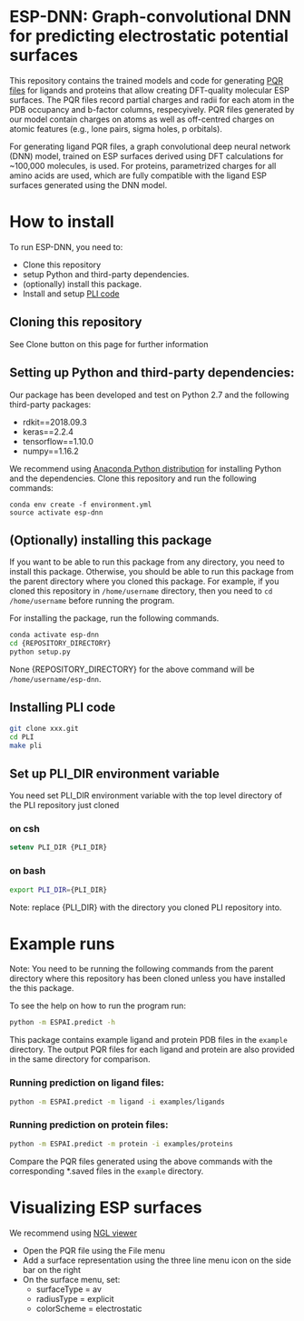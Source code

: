 # ESP-DNN: Graph-convolutional DNN for predicting electrostatic potential surfaces

This repository contains the trained models and code for generating [PQR files](https://apbs-pdb2pqr.readthedocs.io/en/latest/formats/pqr.html)
for ligands and proteins that allow creating DFT-quality molecular ESP surfaces.
The PQR files record partial charges and radii for each atom in the PDB
occupancy and b-factor columns, respecyively. PQR files generated by our model
contain charges on atoms as well as off-centred charges on atomic features
(e.g., lone pairs, sigma holes, p orbitals).

For generating ligand PQR files, a graph convolutional deep neural network (DNN)
model, trained on ESP surfaces derived using DFT calculations for ~100,000
molecules, is used. For proteins, parametrized charges for all amino acids are
used, which are fully compatible with the ligand ESP surfaces generated using
the DNN model.


# How to install
To run ESP-DNN, you need to:
* Clone this repository
* setup Python and third-party dependencies.
* (optionally) install this package.
* Install and setup [PLI code](https://bitbucket.org/AstexUK/pli/src/pli-snapshot/)

## Cloning this repository
See Clone button on this page for further information

## Setting up Python and third-party dependencies:
Our package has been developed and test on Python 2.7 and the following
third-party packages:
* rdkit==2018.09.3
* keras==2.2.4
* tensorflow==1.10.0
* numpy==1.16.2

We recommend using [Anaconda Python distribution](https://www.anaconda.com/distribution/)
for installing Python and the dependencies. Clone this repository and run the
following commands:

```
conda env create -f environment.yml
source activate esp-dnn
```

## (Optionally) installing this package
If you want to be able to run this package from any directory, you need to
install this package. Otherwise, you should be able to run this package from the
parent directory where you cloned this package. For example, if you cloned this
repository in ```/home/username``` directory, then you need to
```cd /home/username``` before running the program.

For installing the package, run the following commands.
```bash
conda activate esp-dnn
cd {REPOSITORY_DIRECTORY}
python setup.py
```
None {REPOSITORY_DIRECTORY} for the above command will be ```/home/username/esp-dnn```.

## Installing PLI code
```bash
git clone xxx.git
cd PLI
make pli
```

## Set up PLI_DIR environment variable
You need set PLI_DIR environment variable with the top level directory of
the PLI repository just cloned 
### on csh
```csh
setenv PLI_DIR {PLI_DIR}
```
### on bash
```bash
export PLI_DIR={PLI_DIR}
```
Note: replace {PLI_DIR} with the directory you cloned PLI repository into.


# Example runs
Note: You need to be running the following commands from the parent directory
where this repository has been cloned unless you have installed the this
package.

To see the help on how to run the program run:
```bash
python -m ESPAI.predict -h
```

This package contains example ligand and protein PDB files in the ```example```
directory. The output PQR files for each ligand and protein are also provided
in the same directory for comparison.

### Running prediction on ligand files:
```bash
python -m ESPAI.predict -m ligand -i examples/ligands
```

### Running prediction on protein files:
```bash
python -m ESPAI.predict -m protein -i examples/proteins
```

Compare the PQR files generated using the above commands with the corresponding
*.saved files in the ```example``` directory.

# Visualizing ESP surfaces
We recommend using [NGL viewer](http://nglviewer.org/ngl/)
* Open the PQR file using the File menu
* Add a surface representation using the three line menu icon on the side bar
  on the right
* On the surface menu, set:
    * surfaceType = av
    * radiusType = explicit
    * colorScheme = electrostatic
